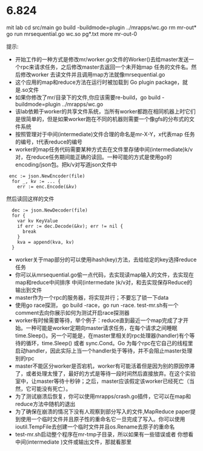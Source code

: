 # 6.824
mit lab
cd src/main
go build -buildmode=plugin ../mrapps/wc.go
rm mr-out*
go run mrsequential.go wc.so pg*.txt
more mr-out-0

提示:
- 开始工作的一种方式是修改mr/worker.go文件的Worker()去给master发送一个rpc来请求任务，之后修改master去返回一个未开始map 任务的文件名。然后修改worker 去读文件并且调用map方法就像mrsequential.go
- 这个应用的map和reduce方法在运行时被加载到 Go plugin package，就是.so文件
- 如果你修改了mr/目录下的文件,你应该需要re-build，go build -buildmode=plugin ../mrapps/wc.go
- 该lab依赖于worker的共享文件系统，当所有worker都跑在相同机器上时它们是很简单的，但是如果worker跑在不同的机器则需要一个像gfs的分布式的文件系统
- 按照管理对于中间(intermediate)文件合理的命名是mr-X-Y，x代表map 任务的编号，t代表reduce的编号
- worker的map任务代码需要某种方式去在文件里存储中间(intermediate)k/v对，在reduce任务期间能正确的读回。一种可能的方式是使用go的encoding/json包。把k/v对写道json文件中
```
 enc := json.NewEncoder(file)
  for _, kv := ... {
    err := enc.Encode(&kv)
```
然后读回这样的文件
```
  dec := json.NewDecoder(file)
  for {
    var kv KeyValue
    if err := dec.Decode(&kv); err != nil {
      break
    }
    kva = append(kva, kv)
  }
```
- worker关于map部分的可以使用ihash(key)方法，去给给定的key选择reduce任务
- 你可以从mrsequential.go偷一点代码，去实现读map输入的文件，去实现在map和reduce中间排序 中间(intermedate )k/v对，和去实现保存Reduce的输出到文件
- master作为一个rpc的服务器，将实现并行；不要忘了锁一下data
- 使用go race探测， go build -race，go run -race. test-mr.sh有一个comment去向你展示如何为测试开启race探测器
- worker有时候需要等待，举个例子：reduce直到最近一个map完成了才开始。一种可能是worker定期向master请求任务，在每个请求之间睡眠time.Sleep()。另一个可能是，在master里相关的rpc处理器(handler)有个等待的循环，time.Sleep() 或者 sync.Cond。Go 为每个rpc在它自己的线程里启动handler，因此实际上当一个handler处于等待，并不会阻止master处理别的rpc
- master不能区分worker是否宕机，worker有可能活着但是因为别的原因停滞了，或者处理太慢了，最好的方式是等待一段时间然后直接放弃。在这个实验室中，让master等待十秒钟；之后，master应该假定该worker已经死亡（当然，它可能没有死亡）。
- 为了测试崩溃后恢复，你可以使用mrapps/crash.go插件，它可以在map和reduce方法中随机的退出
- 为了确保在崩溃的情况下没有人观察到部分写入的文件,MapReduce paper提到使用一个临时文件并且原子性的重命名它一旦完成了写入。你可以使用ioutil.TempFile去创建一个临时文件并且os.Rename去原子的重命名
- test-mr.sh启动整个程序在mr-tmp子目录，所以如果有一些错误或者 你想看中间(intermediate )文件或输出文件，那就看那里